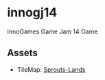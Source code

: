 # innogj14
InnoGames Game Jam 14 Game

## Assets

- TileMap: [Sprouts-Lands](https://cupnooble.itch.io/sprout-lands-asset-pack)